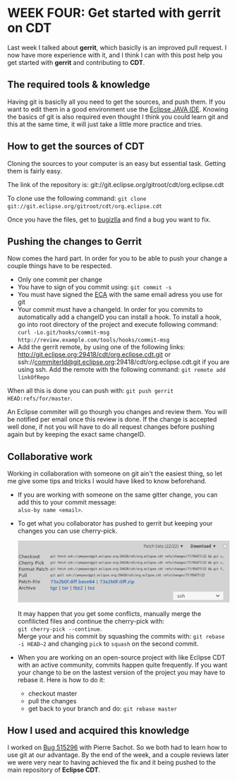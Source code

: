 # WEEK FOUR: Get started with gerrit on CDT

Last week I talked about **gerrit**, which basiclly is an improved pull
request. I now have more experience with it, and I think I can with this post
help you get started with **gerrit** and contributing to **CDT**.

## The required tools & knowledge

Having git is basiclly all you need to get the sources, and push them. If you
want to edit them in a good environment use the [Eclipse JAVA
IDE](https://eclipse.org/downloads/packages/release/Neon/3). Knowing the basics
of git is also required even thought I think you could learn git and this at
the same time, it will just take a little more practice and tries.

## How to get the sources of CDT

Cloning the sources to your computer is an easy but essential task. Getting
them is fairly easy.

The link of the repository is:
git://git.eclipse.org/gitroot/cdt/org.eclipse.cdt

To clone use the following command: `git clone
git://git.eclipse.org/gitroot/cdt/org.eclipse.cdt`

Once you have the files, get to [bugizlla](TODO) and find a bug you want to
fix.

## Pushing the changes to Gerrit

Now comes the hard part. In order for you to be able to push your change a
couple things have to be respected.
* Only one commit per change
* You have to sign of you commit using: `git commit -s`
* You must have signed the [ECA](https://www.eclipse.org/legal/ECA.php) with
  the same email adress you use for git
* Your commit must have a changeId. In order for you commits to automatically
  add a changeID you can install a hook. To install a hook, go into root
directory of the project and execute following command: <br> `curl
-Lo.git/hooks/commit-msg http://review.example.com/tools/hooks/commit-msg`
* Add the gerrit remote, by using one of the following links:
  http://git.eclipse.org:29418/cdt/org.eclipse.cdt.git or
ssh://commiterId@git.eclipse.org:29418/cdt/org.eclipse.cdt.git if you are using
ssh. Add the remote with the following command: `git remote add linkOfRepo`

When all this is done you can push with: `git push gerrit
HEAD:refs/for/master`.

An Eclipse commiter will go thourgh you changes and review them. You will be
notified per email once this review is done. If the change is accepted well
done, if not you will have to do all request changes before pushing again but
by keeping the exact same changeID.

## Collaborative work

Working in collaboration with someone on git ain't the easiest thing, so let me
give some tips and tricks I would have liked to know beforehand.

* If you are working with someone on the same gitter change, you can add this
  to your commit message:<br> `also-by name <email>`.

* To get what you collaborator has pushed to gerrit but keeping your changes
  you can use cherry-pick.

  ![cherry-pick](ressource/w4-1.png)

  It may happen that you get some conflicts, manually merge the confilicted
files and continue the cherry-pick with:<br> `git cherry-pick --continue`. <br>
Merge your and his commit by squashing the commits with: `git rebase -i HEAD~2`
and changing `pick` to `squash` on the second commit.

* When you are working on an open-source project with like Eclipse CDT with an
  active community, commits happen quite frequently. If you want your change to
be on the lastest version of the project you may have to rebase it. Here is how
to do it:
  * checkout master
  * pull the changes
  * get back to your branch and do: `git rebase master`

## How I used and acquired this knowledge

I worked on [Bug 515296](https://bugs.eclipse.org/bugs/show_bug.cgi?id=515296)
with Pierre Sachot. So we both had to learn how to use git at our advantage. By
the end of the week, and a couple reviews later we were very near to having
achieved the fix and it being pushed to the main repository of **Eclipse CDT**.

